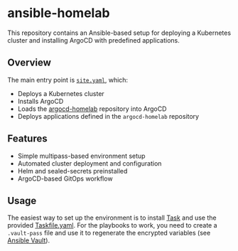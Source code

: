 # ansible-homelab

This repository contains an Ansible-based setup for deploying a Kubernetes cluster and installing ArgoCD with predefined applications.

## Overview

The main entry point is [`site.yaml`](./playbooks/site.yaml), which:

- Deploys a Kubernetes cluster
- Installs ArgoCD
- Loads the [argocd-homelab](https://github.com/dakoel/argocd-homelab) repository into ArgoCD
- Deploys applications defined in the `argocd-homelab` repository

## Features

- Simple multipass-based environment setup
- Automated cluster deployment and configuration
- Helm and sealed-secrets preinstalled
- ArgoCD-based GitOps workflow

## Usage

The easiest way to set up the environment is to install [Task](https://taskfile.dev/) and use the provided [Taskfile.yaml](./Taskfile.yaml). For the playbooks to work, you need to create a `.vault-pass` file and use it to regenerate the encrypted variables (see [Ansible Vault](https://docs.ansible.com/ansible/latest/vault_guide/vault_encrypting_content.html)).
